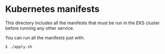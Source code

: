 Kubernetes manifests
====================

This directory includes all the manifests that must be run in the EKS cluster
before running any other service.

You can run all the manifests just with:

```sh
$ ./apply.sh
```
